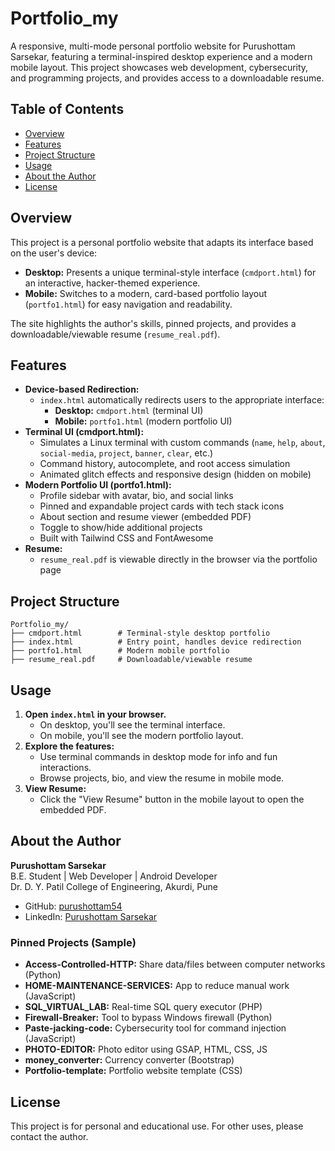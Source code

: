 # Portfolio_my

A responsive, multi-mode personal portfolio website for Purushottam Sarsekar, featuring a terminal-inspired desktop experience and a modern mobile layout. This project showcases web development, cybersecurity, and programming projects, and provides access to a downloadable resume.

## Table of Contents

- [Overview](#overview)
- [Features](#features)
- [Project Structure](#project-structure)
- [Usage](#usage)
- [About the Author](#about-the-author)
- [License](#license)

## Overview

This project is a personal portfolio website that adapts its interface based on the user's device:

- **Desktop:** Presents a unique terminal-style interface (`cmdport.html`) for an interactive, hacker-themed experience.
- **Mobile:** Switches to a modern, card-based portfolio layout (`portfo1.html`) for easy navigation and readability.

The site highlights the author's skills, pinned projects, and provides a downloadable/viewable resume (`resume_real.pdf`).

## Features

- **Device-based Redirection:**
  - `index.html` automatically redirects users to the appropriate interface:
    - **Desktop:** `cmdport.html` (terminal UI)
    - **Mobile:** `portfo1.html` (modern portfolio UI)
- **Terminal UI (cmdport.html):**
  - Simulates a Linux terminal with custom commands (`name`, `help`, `about`, `social-media`, `project`, `banner`, `clear`, etc.)
  - Command history, autocomplete, and root access simulation
  - Animated glitch effects and responsive design (hidden on mobile)
- **Modern Portfolio UI (portfo1.html):**
  - Profile sidebar with avatar, bio, and social links
  - Pinned and expandable project cards with tech stack icons
  - About section and resume viewer (embedded PDF)
  - Toggle to show/hide additional projects
  - Built with Tailwind CSS and FontAwesome
- **Resume:**
  - `resume_real.pdf` is viewable directly in the browser via the portfolio page

## Project Structure

```
Portfolio_my/
├── cmdport.html        # Terminal-style desktop portfolio
├── index.html          # Entry point, handles device redirection
├── portfo1.html        # Modern mobile portfolio
├── resume_real.pdf     # Downloadable/viewable resume
```

## Usage

1. **Open `index.html` in your browser.**
   - On desktop, you'll see the terminal interface.
   - On mobile, you'll see the modern portfolio layout.
2. **Explore the features:**
   - Use terminal commands in desktop mode for info and fun interactions.
   - Browse projects, bio, and view the resume in mobile mode.
3. **View Resume:**
   - Click the "View Resume" button in the mobile layout to open the embedded PDF.

## About the Author

**Purushottam Sarsekar**  
B.E. Student | Web Developer | Android Developer  
Dr. D. Y. Patil College of Engineering, Akurdi, Pune

- GitHub: [purushottam54](https://github.com/purushottam54)
- LinkedIn: [Purushottam Sarsekar](https://www.linkedin.com/in/purushottam-sarsekar-b66136290/)

### Pinned Projects (Sample)

- **Access-Controlled-HTTP:** Share data/files between computer networks (Python)
- **HOME-MAINTENANCE-SERVICES:** App to reduce manual work (JavaScript)
- **SQL_VIRTUAL_LAB:** Real-time SQL query executor (PHP)
- **Firewall-Breaker:** Tool to bypass Windows firewall (Python)
- **Paste-jacking-code:** Cybersecurity tool for command injection (JavaScript)
- **PHOTO-EDITOR:** Photo editor using GSAP, HTML, CSS, JS
- **money_converter:** Currency converter (Bootstrap)
- **Portfolio-template:** Portfolio website template (CSS)

## License

This project is for personal and educational use. For other uses, please contact the author.
